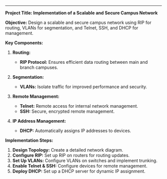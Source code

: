 ---

**Project Title: Implementation of a Scalable and Secure Campus Network**

**Objective:**
Design a scalable and secure campus network using RIP for routing, VLANs for segmentation, and Telnet, SSH, and DHCP for management.

**Key Components:**

1. **Routing:**
   - **RIP Protocol:** Ensures efficient data routing between main and branch campuses.

2. **Segmentation:**
   - **VLANs:** Isolate traffic for improved performance and security.

3. **Remote Management:**
   - **Telnet:** Remote access for internal network management.
   - **SSH:** Secure, encrypted remote management.

4. **IP Address Management:**
   - **DHCP:** Automatically assigns IP addresses to devices.

**Implementation Steps:**

1. **Design Topology:** Create a detailed network diagram.
2. **Configure RIP:** Set up RIP on routers for routing updates.
3. **Set Up VLANs:** Configure VLANs on switches and implement trunking.
4. **Enable Telnet & SSH:** Configure devices for remote management.
5. **Deploy DHCP:** Set up a DHCP server for dynamic IP assignment.
